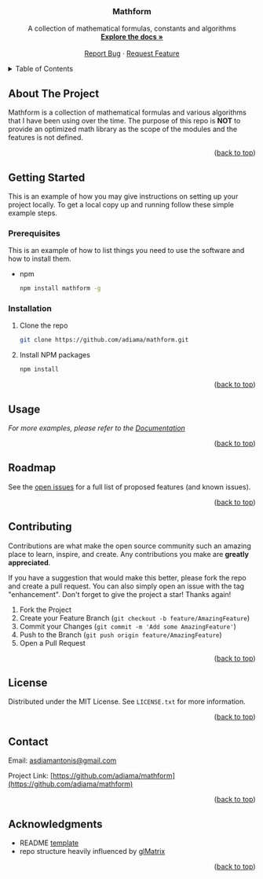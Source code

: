 <div id="top"></div>
<!--
*** Thanks for checking out the Best-README-Template. If you have a suggestion
*** that would make this better, please fork the repo and create a pull request
*** or simply open an issue with the tag "enhancement".
*** Don't forget to give the project a star!
*** Thanks again! Now go create something AMAZING! :D
-->

<!-- PROJECT SHIELDS -->
<!--
*** I'm using markdown "reference style" links for readability.
*** Reference links are enclosed in brackets [ ] instead of parentheses ( ).
*** See the bottom of this document for the declaration of the reference variables
*** for contributors-url, forks-url, etc. This is an optional, concise syntax you may use.
*** https://www.markdownguide.org/basic-syntax/#reference-style-links
-->
<!-- [![Issues][issues-shield]][issues-url]
[![MIT License][license-shield]][license-url]
add version shield
add tests shield -->

<!-- PROJECT LOGO -->
<br />
<div align="center">

<h3 align="center">Mathform</h3>

  <p align="center">
    A collection of mathematical formulas, constants and algorithms
    <br />
    <a href="https://github.com/adiama/mathform"><strong>Explore the docs »</strong></a>
    <br />
    <br />
    <a href="https://github.com/adiama/mathform/issues">Report Bug</a>
    ·
    <a href="https://github.com/adiama/mathform/issues">Request Feature</a>
  </p>
</div>

<!-- TABLE OF CONTENTS -->
<details>
  <summary>Table of Contents</summary>
  <ol>
    <li><a href="#about-the-project">About The Project</a></li>
    <li>
      <a href="#getting-started">Getting Started</a>
      <ul>
        <li><a href="#prerequisites">Prerequisites</a></li>
        <li><a href="#installation">Installation</a></li>
      </ul>
    </li>
    <li><a href="#usage">Usage</a></li>
    <li><a href="#roadmap">Roadmap</a></li>
    <li><a href="#contributing">Contributing</a></li>
    <li><a href="#license">License</a></li>
    <li><a href="#contact">Contact</a></li>
  </ol>
</details>

<!-- ABOUT THE PROJECT -->
## About The Project

Mathform is a collection of mathematical formulas and various algorithms that I have been using over the time. The purpose of this repo is **NOT** to provide an optimized math library as the scope of the modules and the features is not defined.

<p align="right">(<a href="#top">back to top</a>)</p>

<!-- GETTING STARTED -->
## Getting Started

This is an example of how you may give instructions on setting up your project locally.
To get a local copy up and running follow these simple example steps.

### Prerequisites

This is an example of how to list things you need to use the software and how to install them.

* npm

  ```sh
  npm install mathform -g
  ```

### Installation

1. Clone the repo

   ```sh
   git clone https://github.com/adiama/mathform.git
   ```

2. Install NPM packages

   ```sh
   npm install
   ```

<p align="right">(<a href="#top">back to top</a>)</p>

<!-- USAGE EXAMPLES -->
## Usage

_For more examples, please refer to the [Documentation](https://example.com)_

<p align="right">(<a href="#top">back to top</a>)</p>

<!-- ROADMAP -->
## Roadmap

See the [open issues](https://github.com/adiama/mathform/issues) for a full list of proposed features (and known issues).

<p align="right">(<a href="#top">back to top</a>)</p>

<!-- CONTRIBUTING -->
## Contributing

Contributions are what make the open source community such an amazing place to learn, inspire, and create. Any contributions you make are **greatly appreciated**.

If you have a suggestion that would make this better, please fork the repo and create a pull request. You can also simply open an issue with the tag "enhancement".
Don't forget to give the project a star! Thanks again!

1. Fork the Project
2. Create your Feature Branch (`git checkout -b feature/AmazingFeature`)
3. Commit your Changes (`git commit -m 'Add some AmazingFeature'`)
4. Push to the Branch (`git push origin feature/AmazingFeature`)
5. Open a Pull Request

<p align="right">(<a href="#top">back to top</a>)</p>

<!-- LICENSE -->
## License

Distributed under the MIT License. See `LICENSE.txt` for more information.

<p align="right">(<a href="#top">back to top</a>)</p>

<!-- CONTACT -->
## Contact

Email: asdiamantonis@gmail.com

Project Link: [https://github.com/adiama/mathform](https://github.com/adiama/mathform)

<p align="right">(<a href="#top">back to top</a>)</p>

<!-- ACKNOWLEDGMENTS -->
## Acknowledgments

* README [template](https://github.com/othneildrew/Best-README-Template)
* repo structure heavily influenced by [glMatrix](https://github.com/toji/gl-matrix)

<p align="right">(<a href="#top">back to top</a>)</p>

<!-- MARKDOWN LINKS & IMAGES -->
<!-- https://www.markdownguide.org/basic-syntax/#reference-style-links -->
[contributors-shield]: https://img.shields.io/github/contributors/adiama/mathform.svg?style=for-the-badge
[contributors-url]: https://github.com/adiama/mathform/graphs/contributors
[forks-shield]: https://img.shields.io/github/forks/adiama/mathform.svg?style=for-the-badge
[forks-url]: https://github.com/adiama/mathform/network/members
[stars-shield]: https://img.shields.io/github/stars/adiama/mathform.svg?style=for-the-badge
[stars-url]: https://github.com/adiama/mathform/stargazers
[issues-shield]: https://img.shields.io/github/issues/adiama/mathform.svg?style=for-the-badge
[issues-url]: https://github.com/adiama/mathform/issues
[license-shield]: https://img.shields.io/github/license/adiama/mathform.svg?style=for-the-badge
[license-url]: https://github.com/adiama/mathform/blob/master/LICENSE.md
[linkedin-shield]: https://img.shields.io/badge/-LinkedIn-black.svg?style=for-the-badge&logo=linkedin&colorB=555
[linkedin-url]: https://linkedin.com/in/asdiamantonis
[product-screenshot]: images/screenshot.png
